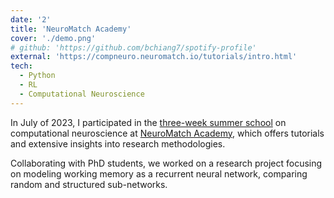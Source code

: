 ```yaml
---
date: '2'
title: 'NeuroMatch Academy'
cover: './demo.png'
# github: 'https://github.com/bchiang7/spotify-profile'
external: 'https://compneuro.neuromatch.io/tutorials/intro.html'
tech:
  - Python
  - RL
  - Computational Neuroscience
---
```


In July of 2023, I participated in the [three-week summer school](https://compneuro.neuromatch.io/tutorials/intro.html) on computational neuroscience at [NeuroMatch Academy](https://academy.neuromatch.io/), which offers tutorials and extensive insights into research methodologies.

Collaborating with PhD students, we worked on a research project focusing on modeling working memory as a recurrent neural network, comparing random and structured sub-networks.
